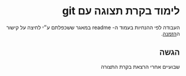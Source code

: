 <div dir="rtl">
<div>
</div>

# לימוד בקרת תצוגה עם git

העבודה לפי ההנחיות בעמוד ה- readme במאגר ששכפלתם ע״י לחיצה על קישור ה[הזמנה](https://classroom.github.com/assignment-invitations/03dc4c8585f5c644d97510be2ba7fec1).

## הגשה
שבועיים אחרי הרצאת בקרת התצורה
